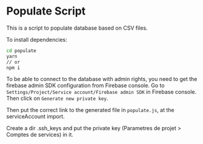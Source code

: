 # Populate Script

This is a script to populate database based on CSV files.

To install dependencies:

```bash
cd populate
yarn
// or
npm i
```

To be able to connect to the database with admin rights, you need to get the firebase admin SDK configuration from Firebase console.
Go to `Settings/Project/Service account/Firebase admin SDK` in Firebase console. Then click on `Generate new private key`.

Then put the correct link to the generated file in `populate.js`, at the serviceAccount import.

Create a dir .ssh_keys and put the private key (Parametres de projet > Comptes de services) in it.
